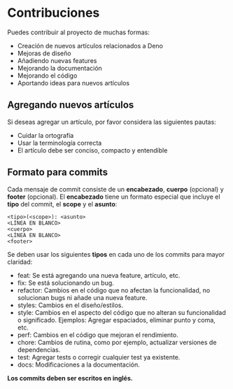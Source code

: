 # Contribuciones

Puedes contribuir al proyecto de muchas formas:

- Creación de nuevos artículos relacionados a Deno
- Mejoras de diseño
- Añadiendo nuevas features
- Mejorando la documentación
- Mejorando el código
- Aportando ideas para nuevos artículos

## Agregando nuevos artículos

Si deseas agregar un artículo, por favor considera las siguientes pautas:

- Cuidar la ortografía
- Usar la terminología correcta
- El artículo debe ser conciso, compacto y entendible

## Formato para commits

Cada mensaje de commit consiste de un **encabezado**, **cuerpo** (opcional) y **footer** (opcional). El **encabezado** tiene un formato especial que incluye el **tipo** del commit, el **scope** y el **asunto**:

```
<tipo>(<scope>): <asunto>
<LÍNEA EN BLANCO>
<cuerpo>
<LÍNEA EN BLANCO>
<footer>
```

Se deben usar los siguientes **tipos** en cada uno de los commits para mayor claridad:

- feat: Se está agregando una nueva feature, artículo, etc.
- fix: Se está solucionando un bug.
- refactor: Cambios en el código que no afectan la funcionalidad, no solucionan bugs ni añade una nueva feature.
- styles: Cambios en el diseño/estilos.
- style: Cambios en el aspecto del código que no alteran su funcionalidad o significado. Ejemplos: Agregar espaciados, eliminar punto y coma, etc.
- perf: Cambios en el código que mejoran el rendimiento.
- chore: Cambios de rutina, como por ejemplo, actualizar versiones de dependencias.
- test: Agregar tests o corregir cualquier test ya existente.
- docs: Modificaciones a la documentación.

**Los commits deben ser escritos en inglés.**
